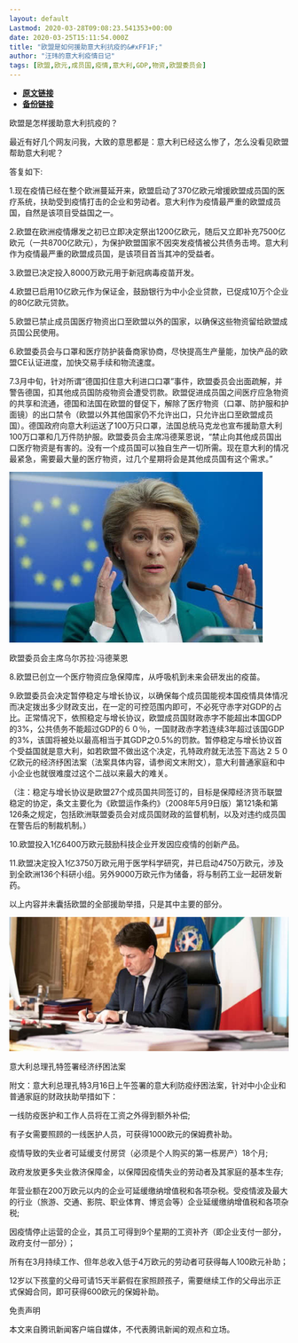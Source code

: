 ```yaml
---
layout: default
Lastmod: 2020-03-28T09:08:23.541353+00:00
date: 2020-03-25T15:11:54.000Z
title: "欧盟是如何援助意大利抗疫的&#xFF1F;"
author: "汪玮的意大利疫情日记"
tags: [欧盟,欧元,成员国,疫情,意大利,GDP,物资,欧盟委员会]
---
```


* [**原文链接**](http://archive.ph/YDQxY)
* [**备份链接**](http://archive.ph/YDQxY)


欧盟是怎样援助意大利抗疫的？

最近有好几个网友问我，大致的意思都是：意大利已经这么惨了，怎么没看见欧盟帮助意大利呢？

答复如下:

1.现在疫情已经在整个欧洲蔓延开来，欧盟启动了370亿欧元增援欧盟成员国的医疗系统，扶助受到疫情打击的企业和劳动者。意大利作为疫情最严重的欧盟成员国，自然是该项目受益国之一。

2.欧盟在欧洲疫情爆发之初已立即决定祭出1200亿欧元，随后又立即补充7500亿欧元（一共8700亿欧元），为保护欧盟国家不因突发疫情被公共债务击垮。意大利作为疫情最严重的欧盟成员国，是该项目首当其冲的受益者。

3.欧盟已决定投入8000万欧元用于新冠病毒疫苗开发。

4.欧盟已启用10亿欧元作为保证金，鼓励银行为中小企业贷款，已促成10万个企业的80亿欧元贷款。

5.欧盟已禁止成员国医疗物资出口至欧盟以外的国家，以确保这些物资留给欧盟成员国公民使用。

6.欧盟委员会与口罩和医疗防护装备商家协商，尽快提高生产量能，加快产品的欧盟CE认证进度，加快交易手续和物流速度。

7.3月中旬，针对所谓“德国扣住意大利进口口罩”事件，欧盟委员会出面疏解，并警告德国，扣其他成员国防疫物资会遭受罚款。欧盟促进成员国之间医疗应急物资的共享和流通，德国和法国在欧盟的督促下，解除了医疗物资（口罩、防护服和护面镜）的出口禁令（欧盟以外其他国家仍不允许出口，只允许出口至欧盟成员国）。德国政府向意大利运送了100万只口罩，法国总统马克龙也宣布援助意大利100万口罩和几万件防护服。欧盟委员会主席冯德莱恩说，“禁止向其他成员国出口医疗物资是有害的。没有一个成员国可以独自生产一切所需。现在意大利的情况最紧急，需要最大量的医疗物资，过几个星期将会是其他成员国有这个需求。”

![图片](/images/post/60bdad84955fe3dc250ed86df130ac62.jpg)

欧盟委员会主席乌尔苏拉·冯德莱恩

8.欧盟已创立一个医疗物资应急保障库，从呼吸机到未来会研发出的疫苗。

9.欧盟委员会决定暂停稳定与增长协议，以确保每个成员国能视本国疫情具体情况而决定拨出多少财政支出，在一定的可控范围内即可，不必死守赤字对GDP的占比。正常情况下，依照稳定与增长协议，欧盟成员国财政赤字不能超出本国GDP的3%，公共债务不能超过GDP的６０％，一国财政赤字若连续3年超过该国GDP的3%，该国将被处以最高相当于其GDP之0.5%的罚款。暂停稳定与增长协议首个受益国就是意大利，如若欧盟不做出这个决定，孔特政府就无法签下高达２５０亿欧元的经济纾困法案（法案具体内容，请参阅文末附文），意大利普通家庭和中小企业也就很难度过这个二战以来最大的难关。

（注：稳定与增长协议是欧盟27个成员国共同签订的，目标是保障经济货币联盟稳定的协定，条文主要化为《欧盟运作条约》（2008年5月9日版）第121条和第126条之规定，包括欧洲联盟委员会对成员国财政的监督机制，以及对违约成员国在警告后的制裁机制。）

10.欧盟投入1亿6400万欧元鼓励科技企业开发因应疫情的创新产品。

11.欧盟决定投入1亿3750万欧元用于医学科学研究，并已启动4750万欧元，涉及到全欧洲136个科研小组。另外9000万欧元作为储备，将与制药工业一起研发新药。

以上内容并未囊括欧盟的全部援助举措，只是其中主要的部分。

![图片](/images/post/dbb051376f9b9c36519ad9986e263723.jpg)

意大利总理孔特签署经济纾困法案

附文：意大利总理孔特3月16日上午签署的意大利防疫纾困法案，针对中小企业和普通家庭的财政扶助举措如下：

一线防疫医护和工作人员将在工资之外得到额外补偿;

有子女需要照顾的一线医护人员，可获得1000欧元的保姆费补助。

疫情导致的失业者可延缓支付房贷（必须是个人购买的第一栋房产）18个月;

政府发放更多失业救济保障金，以保障因疫情失业的劳动者及其家庭的基本生存;

年营业额在200万欧元以内的企业可延缓缴纳增值税和各项杂税。受疫情波及最大的行业（旅游、交通、影院、职业体育、博览会等）企业延缓缴纳增值税和各项杂税;

因疫情停止运营的企业，其员工可得到9个星期的工资补齐（即企业支付一部分，政府支付一部分）；

所有在3月持续工作、但年总收入低于4万欧元的劳动者可获得每人100欧元补助；

12岁以下孩童的父母可请15天半薪假在家照顾孩子，需要继续工作的父母出示正式保姆合同，即可获得600欧元的保姆补助。

免责声明

本文来自腾讯新闻客户端自媒体，不代表腾讯新闻的观点和立场。

